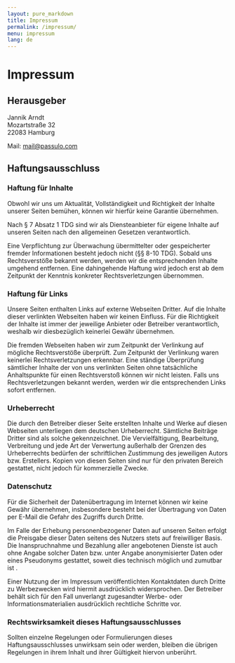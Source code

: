 ```yaml
---
layout: pure_markdown
title: Impressum
permalink: /impressum/
menu: impressum
lang: de
---
```


# Impressum

## Herausgeber

Jannik Arndt<br>
Mozartstraße 32<br>
22083 Hamburg

Mail: mail@passulo.com

## Haftungsausschluss

### Haftung für Inhalte

Obwohl wir uns um Aktualität, Vollständigkeit und Richtigkeit der Inhalte unserer Seiten bemühen, können wir hierfür keine Garantie übernehmen.

Nach § 7 Absatz 1 TDG sind wir als Diensteanbieter für eigene Inhalte auf unseren Seiten nach den allgemeinen Gesetzen verantwortlich.

Eine Verpflichtung zur Überwachung übermittelter oder gespeicherter fremder Informationen besteht jedoch nicht (§§ 8-10 TDG). Sobald uns Rechtsverstöße bekannt werden, werden wir die entsprechenden Inhalte umgehend entfernen. Eine dahingehende Haftung wird jedoch erst ab dem Zeitpunkt der Kenntnis konkreter Rechtsverletzungen übernommen.

### Haftung für Links

Unsere Seiten enthalten Links auf externe Webseiten Dritter. Auf die Inhalte dieser verlinkten Webseiten haben wir keinen Einfluss. Für die Richtigkeit der Inhalte ist immer der jeweilige Anbieter oder Betreiber verantwortlich, weshalb wir diesbezüglich keinerlei Gewähr übernehmen.

Die fremden Webseiten haben wir zum Zeitpunkt der Verlinkung auf mögliche Rechtsverstöße überprüft. Zum Zeitpunkt der Verlinkung waren keinerlei Rechtsverletzungen erkennbar. Eine ständige Überprüfung sämtlicher Inhalte der von uns verlinkten Seiten ohne tatsächliche Anhaltspunkte für einen Rechtsverstoß können wir nicht leisten. Falls uns Rechtsverletzungen bekannt werden, werden wir die entsprechenden Links sofort entfernen.

### Urheberrecht

Die durch den Betreiber dieser Seite erstellten Inhalte und Werke auf diesen Webseiten unterliegen dem deutschen Urheberrecht. Sämtliche Beiträge Dritter sind als solche gekennzeichnet. Die Vervielfältigung, Bearbeitung, Verbreitung und jede Art der Verwertung außerhalb der Grenzen des Urheberrechts bedürfen der schriftlichen Zustimmung des jeweiligen Autors bzw. Erstellers. Kopien von diesen Seiten sind nur für den privaten Bereich gestattet, nicht jedoch für kommerzielle Zwecke.

### Datenschutz

Für die Sicherheit der Datenübertragung im Internet können wir keine Gewähr übernehmen, insbesondere besteht bei der Übertragung von Daten per E-Mail die Gefahr des Zugriffs durch Dritte.

Im Falle der Erhebung personenbezogener Daten auf unseren Seiten erfolgt die Preisgabe dieser Daten seitens des Nutzers stets auf freiwilliger Basis. Die Inanspruchnahme und Bezahlung aller angebotenen Dienste ist auch ohne Angabe solcher Daten bzw. unter Angabe anonymisierter Daten oder eines Pseudonyms gestattet, soweit dies technisch möglich und zumutbar ist .

Einer Nutzung der im Impressum veröffentlichten Kontaktdaten durch Dritte zu Werbezwecken wird hiermit ausdrücklich widersprochen. Der Betreiber behält sich für den Fall unverlangt zugesandter Werbe- oder Informationsmaterialien ausdrücklich rechtliche Schritte vor.

### Rechtswirksamkeit dieses Haftungsausschlusses

Sollten einzelne Regelungen oder Formulierungen dieses Haftungsausschlusses unwirksam sein oder werden, bleiben die übrigen Regelungen in ihrem Inhalt und ihrer Gültigkeit hiervon unberührt.
